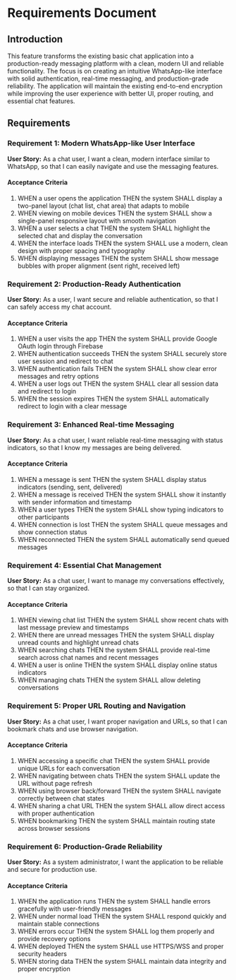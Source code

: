 # Requirements Document

## Introduction

This feature transforms the existing basic chat application into a production-ready messaging platform with a clean, modern UI and reliable functionality. The focus is on creating an intuitive WhatsApp-like interface with solid authentication, real-time messaging, and production-grade reliability. The application will maintain the existing end-to-end encryption while improving the user experience with better UI, proper routing, and essential chat features.

## Requirements

### Requirement 1: Modern WhatsApp-like User Interface

**User Story:** As a chat user, I want a clean, modern interface similar to WhatsApp, so that I can easily navigate and use the messaging features.

#### Acceptance Criteria

1. WHEN a user opens the application THEN the system SHALL display a two-panel layout (chat list, chat area) that adapts to mobile
2. WHEN viewing on mobile devices THEN the system SHALL show a single-panel responsive layout with smooth navigation
3. WHEN a user selects a chat THEN the system SHALL highlight the selected chat and display the conversation
4. WHEN the interface loads THEN the system SHALL use a modern, clean design with proper spacing and typography
5. WHEN displaying messages THEN the system SHALL show message bubbles with proper alignment (sent right, received left)

### Requirement 2: Production-Ready Authentication

**User Story:** As a user, I want secure and reliable authentication, so that I can safely access my chat account.

#### Acceptance Criteria

1. WHEN a user visits the app THEN the system SHALL provide Google OAuth login through Firebase
2. WHEN authentication succeeds THEN the system SHALL securely store user session and redirect to chat
3. WHEN authentication fails THEN the system SHALL show clear error messages and retry options
4. WHEN a user logs out THEN the system SHALL clear all session data and redirect to login
5. WHEN the session expires THEN the system SHALL automatically redirect to login with a clear message

### Requirement 3: Enhanced Real-time Messaging

**User Story:** As a chat user, I want reliable real-time messaging with status indicators, so that I know my messages are being delivered.

#### Acceptance Criteria

1. WHEN a message is sent THEN the system SHALL display status indicators (sending, sent, delivered)
2. WHEN a message is received THEN the system SHALL show it instantly with sender information and timestamp
3. WHEN a user types THEN the system SHALL show typing indicators to other participants
4. WHEN connection is lost THEN the system SHALL queue messages and show connection status
5. WHEN reconnected THEN the system SHALL automatically send queued messages

### Requirement 4: Essential Chat Management

**User Story:** As a chat user, I want to manage my conversations effectively, so that I can stay organized.

#### Acceptance Criteria

1. WHEN viewing chat list THEN the system SHALL show recent chats with last message preview and timestamps
2. WHEN there are unread messages THEN the system SHALL display unread counts and highlight unread chats
3. WHEN searching chats THEN the system SHALL provide real-time search across chat names and recent messages
4. WHEN a user is online THEN the system SHALL display online status indicators
5. WHEN managing chats THEN the system SHALL allow deleting conversations

### Requirement 5: Proper URL Routing and Navigation

**User Story:** As a chat user, I want proper navigation and URLs, so that I can bookmark chats and use browser navigation.

#### Acceptance Criteria

1. WHEN accessing a specific chat THEN the system SHALL provide unique URLs for each conversation
2. WHEN navigating between chats THEN the system SHALL update the URL without page refresh
3. WHEN using browser back/forward THEN the system SHALL navigate correctly between chat states
4. WHEN sharing a chat URL THEN the system SHALL allow direct access with proper authentication
5. WHEN bookmarking THEN the system SHALL maintain routing state across browser sessions

### Requirement 6: Production-Grade Reliability

**User Story:** As a system administrator, I want the application to be reliable and secure for production use.

#### Acceptance Criteria

1. WHEN the application runs THEN the system SHALL handle errors gracefully with user-friendly messages
2. WHEN under normal load THEN the system SHALL respond quickly and maintain stable connections
3. WHEN errors occur THEN the system SHALL log them properly and provide recovery options
4. WHEN deployed THEN the system SHALL use HTTPS/WSS and proper security headers
5. WHEN storing data THEN the system SHALL maintain data integrity and proper encryption